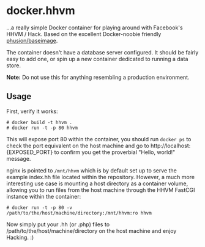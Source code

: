 # docker.hhvm

...a really simple Docker container for playing around with Facebook's HHVM / Hack. Based on the excellent Docker-noobie friendly [phusion/baseimage](https://github.com/phusion/baseimage-docker).

The container doesn't have a database server configured. It should be fairly easy to add one, or spin up a new container dedicated to running a data store.

**Note:** Do not use this for anything resembling a production environment.

## Usage

First, verify it works:

    # docker build -t hhvm .
    # docker run -t -p 80 hhvm

This will expose port 80 within the container, you should run `docker ps` to check the port equivalent on the host machine and go to http://localhost:{EXPOSED_PORT} to confirm you get the proverbial "Hello, world!" message.

nginx is pointed to `/mnt/hhvm` which is by default set up to serve the example index.hh file located within the repository. However, a much more interesting use case is mounting a host directory as a container volume, allowing you to run files from the host machine through the HHVM FastCGI instance within the container:

    # docker run -t -p 80 -v /path/to/the/host/machine/directory:/mnt/hhvm:ro hhvm

Now simply put your .hh (or .php) files to /path/to/the/host/machine/directory on the host machine and enjoy Hacking. :)

